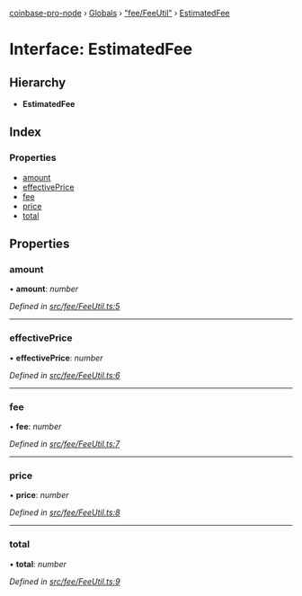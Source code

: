 [coinbase-pro-node](../README.md) › [Globals](../globals.md) › ["fee/FeeUtil"](../modules/_fee_feeutil_.md) › [EstimatedFee](_fee_feeutil_.estimatedfee.md)

# Interface: EstimatedFee

## Hierarchy

- **EstimatedFee**

## Index

### Properties

- [amount](_fee_feeutil_.estimatedfee.md#amount)
- [effectivePrice](_fee_feeutil_.estimatedfee.md#effectiveprice)
- [fee](_fee_feeutil_.estimatedfee.md#fee)
- [price](_fee_feeutil_.estimatedfee.md#price)
- [total](_fee_feeutil_.estimatedfee.md#total)

## Properties

### amount

• **amount**: _number_

_Defined in [src/fee/FeeUtil.ts:5](https://github.com/bennyn/coinbase-pro-node/blob/1a12582/src/fee/FeeUtil.ts#L5)_

---

### effectivePrice

• **effectivePrice**: _number_

_Defined in [src/fee/FeeUtil.ts:6](https://github.com/bennyn/coinbase-pro-node/blob/1a12582/src/fee/FeeUtil.ts#L6)_

---

### fee

• **fee**: _number_

_Defined in [src/fee/FeeUtil.ts:7](https://github.com/bennyn/coinbase-pro-node/blob/1a12582/src/fee/FeeUtil.ts#L7)_

---

### price

• **price**: _number_

_Defined in [src/fee/FeeUtil.ts:8](https://github.com/bennyn/coinbase-pro-node/blob/1a12582/src/fee/FeeUtil.ts#L8)_

---

### total

• **total**: _number_

_Defined in [src/fee/FeeUtil.ts:9](https://github.com/bennyn/coinbase-pro-node/blob/1a12582/src/fee/FeeUtil.ts#L9)_
